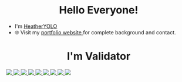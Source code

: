 <h1 align=center>Hello Everyone!</h1>
<div>
  <ul>
    <li>I'm <a href="https://x.com/JoHeatherYOLO"> HeatherYOLO </a></li>
    <li>🌐 Visit my <a href="https://heatheryolo.gitbook.io/heatheryolo"> portfolio website </a> for complete background and contact.</li>
  </ul>
</div>

<h1 align=center>I'm Validator</h1>
<div>
  <a href="">
    <img src="https://github.com/user-attachments/assets/fdba6041-328a-42bf-a0cb-ebe829f6edca">  
  </a>
  <a href="">
    <img src="https://github.com/user-attachments/assets/fe25c54e-9660-4287-8e43-81976c47fc93">  
  </a>
  <a href="">
    <img src="https://github.com/user-attachments/assets/a6fc9c9b-6a81-4592-84e8-0c8003327850">  
  </a>
  <a href="">
    <img src="https://github.com/user-attachments/assets/5c6517f0-d2cb-4235-8063-ad47b9c728db">  
  </a>
  <a href="">
    <img src="https://github.com/user-attachments/assets/34a958c8-d976-4d37-abb1-5520e88140b2">  
  </a>
  <a href="">
    <img src="https://github.com/user-attachments/assets/21df3b4c-13fa-4e78-9ccb-15bce944125b">  
  </a>
  <a href="">
    <img src="https://github.com/user-attachments/assets/6caacb65-3e84-4dc6-a2c1-1745a6d69867">  
  </a>
    <a href="">
    <img src="https://github.com/user-attachments/assets/d878f9e5-8cf9-454c-9aed-f7c3a6212c74">  
  </a>
    <a href="">
    <img src="https://github.com/user-attachments/assets/cfabe5a1-c9d9-43b0-9946-2f6d48760957">  
  </a>
</div>









